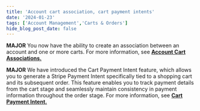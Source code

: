 ```yaml
---
title: 'Account cart association, cart payment intents'
date: '2024-01-23'
tags: ['Account Management','Carts & Orders']
hide_blog_post_date: false
---
```

**MAJOR** You now have the ability to create an association between an account and one or more carts. For more information, see **[Account Cart Associations.](https://elasticpath.dev/docs/commerce-cloud/carts/account-cart-associations/account-cart-associations-overview)**

**MAJOR** We have introduced the Cart Payment Intent feature, which allows you to generate a Stripe Payment Intent specifically tied to a shopping cart and its subsequent order. This feature enables you to track payment details from the cart stage and seamlessly maintain consistency in payment information throughout the order stage. For more information, see **[Cart Payment Intent.](https://elasticpath.dev/docs/commerce-cloud/carts/cart-payment-intent/overview)**
